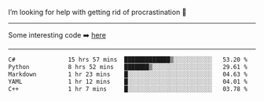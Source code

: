 I’m looking for help with getting rid of procrastination 🤔

-----

Some interesting code :arrow_right: [here](https://github.com/zhen8838/playground)

-----

<!--START_SECTION:waka-->

```txt
C#               15 hrs 57 mins  █████████████▒░░░░░░░░░░░   53.20 %
Python           8 hrs 52 mins   ███████▒░░░░░░░░░░░░░░░░░   29.61 %
Markdown         1 hr 23 mins    █░░░░░░░░░░░░░░░░░░░░░░░░   04.63 %
YAML             1 hr 12 mins    █░░░░░░░░░░░░░░░░░░░░░░░░   04.01 %
C++              1 hr 7 mins     █░░░░░░░░░░░░░░░░░░░░░░░░   03.78 %
```

<!--END_SECTION:waka-->

<!--
**zhen8838/zhen8838** is a ✨ _special_ ✨ repository because its `README.md` (this file) appears on your GitHub profile.

Here are some ideas to get you started:

- 🔭 I’m currently working on ...
- 🌱 I’m currently learning ...
- 👯 I’m looking to collaborate on ...
 ...
- 💬 Ask me about ...
- 📫 How to reach me: ...
- 😄 Pronouns: ...
- ⚡ Fun fact: ...
-->
